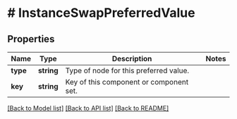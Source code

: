 # # InstanceSwapPreferredValue

## Properties

Name | Type | Description | Notes
------------ | ------------- | ------------- | -------------
**type** | **string** | Type of node for this preferred value. |
**key** | **string** | Key of this component or component set. |

[[Back to Model list]](../../README.md#models) [[Back to API list]](../../README.md#endpoints) [[Back to README]](../../README.md)

